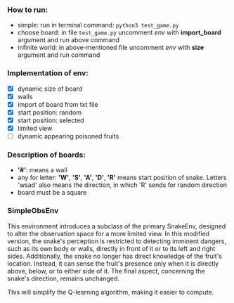 ### How to run:

* simple: run in terminal command: `python3 test_game.py`
* choose board: in file `test_game.py` uncomment *env* with **import_board** argument and run above command 
* infinite world: in above-mentioned file uncomment *env* with **size** argument and run command

### Implementation of env:

- [X] dynamic size of board
- [X] walls
- [X] import of board from txt file
- [X] start position: random
- [X] start position: selected
- [X] limited view
- [ ] dynamic appearing poisoned fruits

### Description of boards:

- **\'#\'**: means a wall
- any for letter: **\'W\'**, **\'S\'**, **\'A\'**, **\'D\'**, **\'R\'** means start position of snake. Letters 'wsad' also means the direction, in which 'R' sends for random direction 
- board must be a square

### SimpleObsEnv
This environment introduces a subclass of the primary SnakeEnv, designed to alter the observation space for a more limited view.
In this modified version, the snake's perception is restricted to detecting imminent dangers, such as its own body or walls, directly in front of it or to its left and right sides. 
Additionally, the snake no longer has direct knowledge of the fruit's location. Instead, it can sense the fruit's presence only when it is directly above, below, or to either side of it. 
The final aspect, concerning the snake's direction, remains unchanged.
    
This will simplify the Q-learning algorithm, making it easier to compute.
